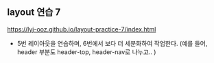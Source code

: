 ## layout 연습 7

https://lyj-ooz.github.io/layout-practice-7/index.html

- 5번 레이아웃을 연습하며, 6번에서 보다 더 세분화하여 작업한다. (예를 들어, header 부분도 header-top, header-nav로 나누고.. )
